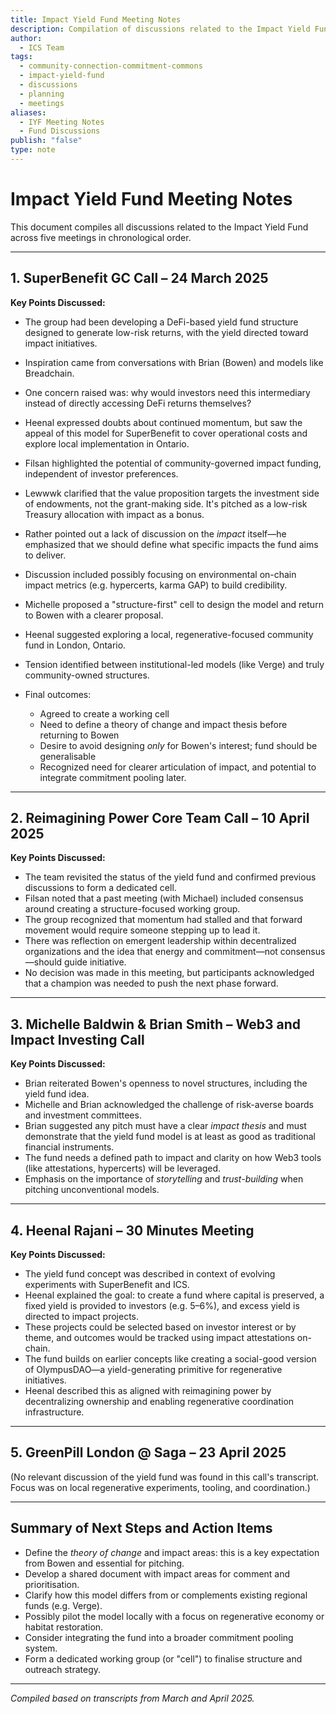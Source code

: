 ```yaml
---
title: Impact Yield Fund Meeting Notes
description: Compilation of discussions related to the Impact Yield Fund across multiple meetings, highlighting key points and next steps
author:
  - ICS Team
tags:
  - community-connection-commitment-commons
  - impact-yield-fund
  - discussions
  - planning
  - meetings
aliases:
  - IYF Meeting Notes
  - Fund Discussions
publish: "false"
type: note
---
```


# Impact Yield Fund Meeting Notes

This document compiles all discussions related to the Impact Yield Fund across five meetings in chronological order.

---

## 1. SuperBenefit GC Call – 24 March 2025

**Key Points Discussed:**

* The group had been developing a DeFi-based yield fund structure designed to generate low-risk returns, with the yield directed toward impact initiatives.
* Inspiration came from conversations with Brian (Bowen) and models like Breadchain.
* One concern raised was: why would investors need this intermediary instead of directly accessing DeFi returns themselves?
* Heenal expressed doubts about continued momentum, but saw the appeal of this model for SuperBenefit to cover operational costs and explore local implementation in Ontario.
* Filsan highlighted the potential of community-governed impact funding, independent of investor preferences.
* Lewwwk clarified that the value proposition targets the investment side of endowments, not the grant-making side. It's pitched as a low-risk Treasury allocation with impact as a bonus.
* Rather pointed out a lack of discussion on the *impact* itself—he emphasized that we should define what specific impacts the fund aims to deliver.
* Discussion included possibly focusing on environmental on-chain impact metrics (e.g. hypercerts, karma GAP) to build credibility.
* Michelle proposed a "structure-first" cell to design the model and return to Bowen with a clearer proposal.
* Heenal suggested exploring a local, regenerative-focused community fund in London, Ontario.
* Tension identified between institutional-led models (like Verge) and truly community-owned structures.
* Final outcomes:

  * Agreed to create a working cell
  * Need to define a theory of change and impact thesis before returning to Bowen
  * Desire to avoid designing *only* for Bowen's interest; fund should be generalisable
  * Recognized need for clearer articulation of impact, and potential to integrate commitment pooling later.

---

## 2. Reimagining Power Core Team Call – 10 April 2025

**Key Points Discussed:**

* The team revisited the status of the yield fund and confirmed previous discussions to form a dedicated cell.
* Filsan noted that a past meeting (with Michael) included consensus around creating a structure-focused working group.
* The group recognized that momentum had stalled and that forward movement would require someone stepping up to lead it.
* There was reflection on emergent leadership within decentralized organizations and the idea that energy and commitment—not consensus—should guide initiative.
* No decision was made in this meeting, but participants acknowledged that a champion was needed to push the next phase forward.

---

## 3. Michelle Baldwin & Brian Smith – Web3 and Impact Investing Call

**Key Points Discussed:**

* Brian reiterated Bowen's openness to novel structures, including the yield fund idea.
* Michelle and Brian acknowledged the challenge of risk-averse boards and investment committees.
* Brian suggested any pitch must have a clear *impact thesis* and must demonstrate that the yield fund model is at least as good as traditional financial instruments.
* The fund needs a defined path to impact and clarity on how Web3 tools (like attestations, hypercerts) will be leveraged.
* Emphasis on the importance of *storytelling* and *trust-building* when pitching unconventional models.

---

## 4. Heenal Rajani – 30 Minutes Meeting

**Key Points Discussed:**

* The yield fund concept was described in context of evolving experiments with SuperBenefit and ICS.
* Heenal explained the goal: to create a fund where capital is preserved, a fixed yield is provided to investors (e.g. 5–6%), and excess yield is directed to impact projects.
* These projects could be selected based on investor interest or by theme, and outcomes would be tracked using impact attestations on-chain.
* The fund builds on earlier concepts like creating a social-good version of OlympusDAO—a yield-generating primitive for regenerative initiatives.
* Heenal described this as aligned with reimagining power by decentralizing ownership and enabling regenerative coordination infrastructure.

---

## 5. GreenPill London @ Saga – 23 April 2025

(No relevant discussion of the yield fund was found in this call's transcript. Focus was on local regenerative experiments, tooling, and coordination.)

---

## Summary of Next Steps and Action Items

* Define the *theory of change* and impact areas: this is a key expectation from Bowen and essential for pitching.
* Develop a shared document with impact areas for comment and prioritisation.
* Clarify how this model differs from or complements existing regional funds (e.g. Verge).
* Possibly pilot the model locally with a focus on regenerative economy or habitat restoration.
* Consider integrating the fund into a broader commitment pooling system.
* Form a dedicated working group (or "cell") to finalise structure and outreach strategy.

---

*Compiled based on transcripts from March and April 2025.*